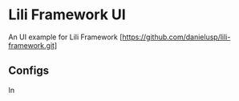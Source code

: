 # Lili Framework UI
  
  An UI example for Lili Framework [https://github.com/danielusp/lili-framework.git]

## Configs

  In <script>var API_URL = "http://www.your_domain.com/api/";</script> edit **API_URL** to your Lili Framework API URL